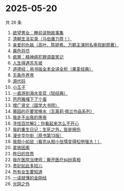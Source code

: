 # 2025-05-20

共 26 条

<!-- BEGIN WEREAD -->
<!-- 最后更新时间 2025-05-20 09:20:38 +0800 -->
1. [欲望男女：睡前读物故事集](https://weread.qq.com/web/bookDetail/d8432fa0813ab9ee8g0179f4)
1. [清朝生活实录（马伯庸力荐！）](https://weread.qq.com/web/bookDetail/02032fa0813ab9eedg017ef7)
1. [亲爱的仇敌（高叶、陈妍希、万鹏主演同名电视剧原著）](https://weread.qq.com/web/bookDetail/f2b329a0813ab9f0bg010100)
1. [暮色将尽](https://weread.qq.com/web/bookDetail/43332d10813ab789bg0191c4)
1. [疯罪：精神病犯罪调查笔记](https://weread.qq.com/web/bookDetail/64432c20813ab9ec0g01849d)
1. [人生得遇苏东坡](https://weread.qq.com/web/bookDetail/3e4329d0813ab9e2bg013519)
1. [道德经：帛书版全本全译全析（果麦经典）](https://weread.qq.com/web/bookDetail/63632e70813ab8edbg016f79)
1. [无条件养育](https://weread.qq.com/web/bookDetail/27b327b05e44c227b752c9d)
1. [源代码](https://weread.qq.com/web/bookDetail/b7932540813ab9ecdg014812)
1. [小王子](https://weread.qq.com/web/bookDetail/62a32bd0726a673262afe98)
1. [一直游到海水变蓝（轻经典）](https://weread.qq.com/web/bookDetail/0f8320a0813ab9ec2g0178a6)
1. [芭芭雅嘎下了个蛋](https://weread.qq.com/web/bookDetail/4a732c90813ab9eb3g019cdc)
1. [增广贤文（国学大书院）](https://weread.qq.com/web/bookDetail/a1c329307198e19ba1c7db0)
1. [墓园的花要常换水（瓦莱莉·佩兰作品系列）](https://weread.qq.com/web/bookDetail/d2b32890813ab74bcg012066)
1. [我走不出我的黑夜](https://weread.qq.com/web/bookDetail/36932a20813ab9ee8g015d45)
1. [寻找百忧解2：你看起来怎么不开心](https://weread.qq.com/web/bookDetail/80a32730813ab9ebbg0103a4)
1. [我的重生日记：生死之外，皆是擦伤](https://weread.qq.com/web/bookDetail/d7432640813ab9560g013cc5)
1. [漫步华尔街（原书第13版）](https://weread.qq.com/web/bookDetail/77232330813ab9312g018232)
1. [我胆小如鼠（看完从胆小怯懦变得松弛强大！）](https://weread.qq.com/web/bookDetail/276323e0813ab90a5g0144d7)
1. [拿铁因素](https://weread.qq.com/web/bookDetail/a1a32200813ab9e87g014bf7)
1. [昨日的世界](https://weread.qq.com/web/bookDetail/80a324f0716b1a6480af682)
1. [我在医院当律师：撕开医疗纠纷真相](https://weread.qq.com/web/bookDetail/01132370813ab9ea5g01964a)
1. [贵妃如此多招儿](https://weread.qq.com/web/bookDetail/56d32190813ab9eb8g0102fa)
1. [所有女生要知道](https://weread.qq.com/web/bookDetail/36a325d0813ab89dbg0128d1)
1. [一读就懂的金刚经](https://weread.qq.com/web/bookDetail/0a232c70813ab9d9bg012217)
1. [光阴之外](https://weread.qq.com/web/bookDetail/72e325c0727d77d472e6ff7)
<!-- END WEREAD -->